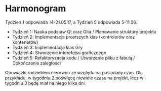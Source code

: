 # Harmonogram

Tydzień 1 odpowiada 14-21.05.17, a Tydzień 5 odpowiada 5-11.06.

- Tydzień 1: Nauka podstaw Qt oraz Gita / Planowanie struktury projektu
- Tydzień 2: Implementacja prostszych klas (kontrolerów oraz kontenerów)
- Tydzień 3: Implementacja klas Gry
- Tydzień 4: Stworzenie interefejsu graficznego
- Tydzień 5: Refaktoryzacja kodu / Utworzenie pliku z fabułą / Dokończenie zaległości

Obowiązki rodzieliłem nierówno ze względu na posiadany czas.
Dla przykładu: w tygodniu 2 poświęcę niewiele czasu na projekt, lecz w tygodniu 3 będę miał na niego kilka dni.
